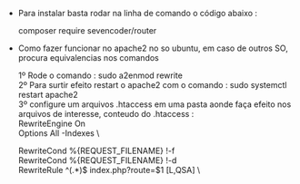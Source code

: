 - Para instalar basta rodar na linha de comando o código abaixo :
   
    composer require sevencoder/router

- Como fazer funcionar no apache2 no so ubuntu, em caso de outros SO, procura equivalencias nos comandos

    1º Rode o comando : sudo a2enmod rewrite \
    2º Para surtir efeito restart o apache2 com o comando : sudo systemctl restart apache2 \
    3º configure um arquivos .htaccess em uma pasta aonde faça efeito nos arquivos de interesse, conteudo do .htaccess : \
    RewriteEngine On \
    Options All -Indexes \

    RewriteCond %{REQUEST_FILENAME} !-f \
    RewriteCond %{REQUEST_FILENAME} !-d \
    RewriteRule ^(.*)$ index.php?route=$1 [L,QSA] \








